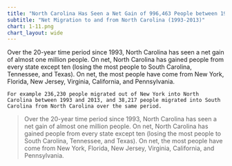 ```yaml
---
title: "North Carolina Has Seen a Net Gain of 996,463 People between 1993 and 2013"
subtitle: "Net Migration to and from North Carolina (1993-2013)"
chart: 1-11.png
chart_layout: wide
---
```

Over the 20-year time period since 1993, North Carolina has seen a net gain of almost one million people. On net, North Carolina has gained people from every state except ten (losing the most people to South Carolina, Tennessee, and Texas). On net, the most people have come from New York, Florida, New Jersey, Virginia, California, and Pennsylvania.

```
For example 236,230 people migrated out of New York into North Carolina between 1993 and 2013, and 38,217 people migrated into South Carolina from North Carolina over the same period.
```

> Over the 20-year time period since 1993, North Carolina has seen a net gain of almost one million people. On net, North Carolina has gained people from every state except ten (losing the most people to South Carolina, Tennessee, and Texas). On net, the most people have come from New York, Florida, New Jersey, Virginia, California, and Pennsylvania.
